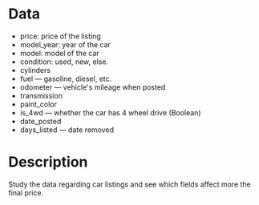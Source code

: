 # Data

* price: price of the listing
* model_year: year of the car
* model: model of the car
* condition: used, new, else.
* cylinders
* fuel — gasoline, diesel, etc.
* odometer — vehicle's mileage when posted
* transmission
* paint_color
* is_4wd — whether the car has 4 wheel drive (Boolean)
* date_posted
* days_listed — date removed

# Description

Study the data regarding car listings and see which fields affect more the final price.
